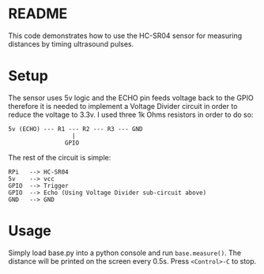 # README

This code demonstrates how to use the HC-SR04 sensor for measuring distances by timing  ultrasound pulses.

# Setup

The sensor uses 5v logic and the ECHO pin feeds voltage back to the GPIO therefore it is needed to implement a Voltage Divider circuit in order to reduce the voltage to 3.3v. I used three 1k Ohms resistors in order to do so:

```
5v (ECHO) --- R1 --- R2 --- R3 --- GND
                  |
                GPIO
```

The rest of the circuit is simple:

```
RPi   --> HC-SR04
5v    --> vcc
GPIO  --> Trigger
GPIO  --> Echo (Using Voltage Divider sub-circuit above)
GND   --> GND
```

# Usage

Simply load base.py into a python console and run `base.measure()`. The distance will be printed on the screen every 0.5s. Press `<Control>-C` to stop.
